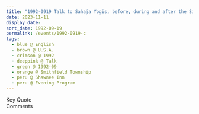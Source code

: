 ```yaml
---
title: "1992-0919 Talk to Sahaja Yogis, before, during and after the Sitar Concert by Debu Chaudhuri accompanied at tabla by Somnath Mukherjee, Evening Program after Śhrī Viṣhṇumāyā Pūjā, The Shawnee Inn, 100 Shawnee Inn Drive, Shawnee on Delaware, Smithfield Township, PA, U.S.A."
date: 2023-11-11
display_date: 
sort_date: 1992-09-19
permalink: /events/1992-0919-c
tags:
  - blue @ English
  - brown @ U.S.A.
  - crimson @ 1992
  - deeppink @ Talk
  - green @ 1992-09
  - orange @ Smithfield Township
  - peru @ Shawnee Inn
  - peru @ Evening Program
---
```


<wave-list>
  <list-title color="green" width="75">Key Quote</list-title>
  <list-item color="BlanchedAlmond"  width="200"></list-item>
  <list-item color="Lavender"></list-item>
  <list-item color="BlanchedAlmond"></list-item>
</wave-list>

<br>

<wave-list>
  <list-title color="green" width="75">Comments</list-title>
  <list-item color="BlanchedAlmond"  width="200"></list-item>
  <list-item color="Lavender"></list-item>
  <list-item color="BlanchedAlmond"></list-item>
</wave-list>